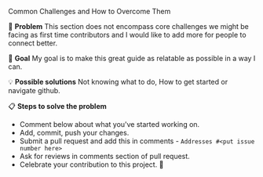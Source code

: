 Common Challenges and How to Overcome Them

🐞 **Problem**
This section does not encompass core challenges we might be facing as first time contributors and I would like to add more for people to connect better.

🎯 **Goal**
My goal is to make this great guide as relatable as possible in a way I can.

💡 **Possible solutions**
Not knowing what to do, How to get started or navigate github.

📋  **Steps to solve the problem**

*   Comment below about what you've started working on.
*   Add, commit, push your changes.
*   Submit a pull request and add this in comments - `Addresses #<put issue number here>`
*   Ask for reviews in comments section of pull request.
*   Celebrate your contribution to this project. 🎉
